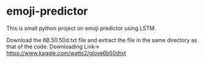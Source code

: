 # emoji-predictor

This is small python project on emoji predictor using LSTM.

Download the 6B.50.50d.txt file and extract the file in the same directory as that of the code.
Downloading Link-> https://www.kaggle.com/watts2/glove6b50dtxt
